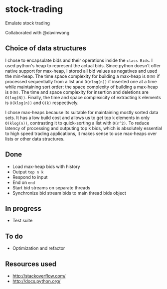 stock-trading
=============

Emulate stock trading

Collaborated with @davinwong

## Choice of data structures

I chose to encapsulate bids and their operations inside the `class Bids`. I used python's heap to represent the actual bids. Since python doesn't offer native support for max-heap, I stored all bid values as negatives and used the min-heap. The time space complexity for building a max-heap is `O(N)` if processed sequentially from a list and `O(nlog(n))` if inserted one at a time while maintaining sort order; the space complexity of building a max-heap is `O(N)`. The time and space complexity for insertion and deletions are `O(log(N))`. Finally, the time and space complexicity of extracting k elements is `O(klog(n))` and `O(k)` respectively.

I chose max-heaps because its suitable for maintaining mostly sorted data sets. It has a low build cost and allows us to get top k elements in only `O(klog(n))`, contrasting it to quick-sorting a list with `O(n^2)`. To reduce latency of processing and outputing top k bids, which is absolutely essential to high speed trading applications, it makes sense to use max-heaps over lists or other data structures.

## Done
* Load max-heap bids with history
* Output `top n k`
* Respond to input
* End on `end`
* Start bid streams on separate threads
* Synchronize bid stream bids to main thread bids object

## In progress
* Test suite

## To do
* Optimization and refactor

## Resources used
* http://stackoverflow.com/
* http://docs.python.org/
